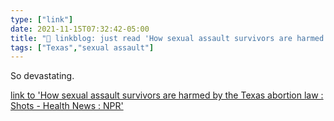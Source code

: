 ```yaml
---
type: ["link"]
date: 2021-11-15T07:32:42-05:00
title: "🔗 linkblog: just read 'How sexual assault survivors are harmed by the Texas abortion law : Shots - Health News : NPR'"
tags: ["Texas","sexual assault"]
---
```

So devastating.
 
[link to 'How sexual assault survivors are harmed by the Texas abortion law : Shots - Health News : NPR'](https://www.npr.org/sections/health-shots/2021/11/15/1054710917/texas-abortion-law-harm-sexual-assault-survivors)
